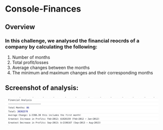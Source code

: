 # Console-Finances

## Overview

### In this challenge, we analysed the financial reocrds of a company by calculating the following:
1) Number of months
2) Total profit/losses 
3) Average changes between the months
4) The minimum and maximum changes and their corresponding months

## Screenshot of analysis:
![Screenshot of analysis](./Images/screenshot.jpg)




 
